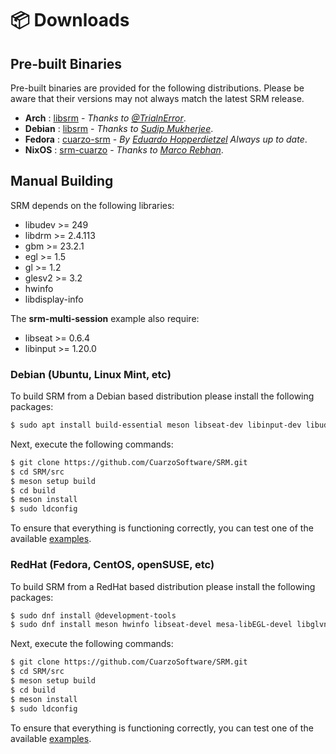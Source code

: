 # 📦 Downloads

## Pre-built Binaries

Pre-built binaries are provided for the following distributions. Please be aware that their versions may not always match the latest SRM release.

* **Arch** : [libsrm](https://aur.archlinux.org/packages/libsrm) - *Thanks to [@TrialnError](https://aur.archlinux.org/account/TrialnError)*.
* **Debian** : [libsrm](https://packages.debian.org/source/sid/libsrm) - *Thanks to [Sudip Mukherjee](https://github.com/sudipm-mukherjee)*.
* **Fedora** : [cuarzo-srm](https://copr.fedorainfracloud.org/coprs/ehopperdietzel/cuarzo/) - *By [Eduardo Hopperdietzel](https://github.com/ehopperdietzel) Always up to date*.
* **NixOS** : [srm-cuarzo](https://search.nixos.org/packages?channel=unstable&show=srm-cuarzo&from=0&size=50&sort=relevance&type=packages&query=srm) - *Thanks to [Marco Rebhan](https://github.com/2xsaiko)*.

## Manual Building

SRM depends on the following libraries:

* libudev >= 249
* libdrm >= 2.4.113
* gbm >= 23.2.1
* egl >= 1.5
* gl >= 1.2
* glesv2 >= 3.2
* hwinfo
* libdisplay-info

The **srm-multi-session** example also require:

* libseat >= 0.6.4
* libinput >= 1.20.0

### Debian (Ubuntu, Linux Mint, etc)

To build SRM from a Debian based distribution please install the following packages:

```bash
$ sudo apt install build-essential meson libseat-dev libinput-dev libudev-dev libdrm-dev libgbm-dev libegl1-mesa-dev libgles2-mesa-dev hwinfo libdisplay-info-dev
```

Next, execute the following commands:

```bash
$ git clone https://github.com/CuarzoSoftware/SRM.git
$ cd SRM/src
$ meson setup build
$ cd build
$ meson install
$ sudo ldconfig
```

To ensure that everything is functioning correctly, you can test one of the available [examples](md_md__examples.html).

### RedHat (Fedora, CentOS, openSUSE, etc)

To build SRM from a RedHat based distribution please install the following packages:

```bash
$ sudo dnf install @development-tools
$ sudo dnf install meson hwinfo libseat-devel mesa-libEGL-devel libglvnd-devel libudev-devel libdrm-devel libgbm-devel libdisplay-info-devel libinput-devel
```

Next, execute the following commands:

```bash
$ git clone https://github.com/CuarzoSoftware/SRM.git
$ cd SRM/src
$ meson setup build
$ cd build
$ meson install
$ sudo ldconfig
```

To ensure that everything is functioning correctly, you can test one of the available [examples](md_md__examples.html).
